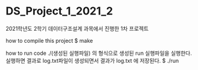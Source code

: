 # DS_Project_1_2021_2
2021학년도 2학기 데이터구조설계 과목에서 진행한 1차 프로젝트

how to compile this project
$ make

how to run code
./(생성된 실행파일) 의 형식으로 생성된 run 실행파일을 실행한다.
실행하면 결과로 log.txt파일이 생성되면서 결과가 log.txt 에 저장된다.
$ ./run
